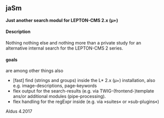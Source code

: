 ## jaSm
**Just another search modul for LEPTON-CMS 2.x (µ+)**

#### Description
Nothing nothing else and nothing more than a private study for an alternative internal search for the LEPTON-CMS 2 series.

#### goals
are among other things also
- [fast] find (strings and groups) inside the L* 2.x (µ+) installation, also e.g. image-descriptions, page-keywords
- flex output for the search-results (e.g. via TWIG-(frontend-)template ans/or additional modules (pipe-processing).
- flex handling for the regExpr inside (e.g. via »suites« or »sub-plugins«)

Aldus 4.2017